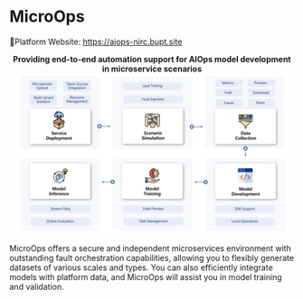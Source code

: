 # MicroOps

:star2:Platform Website: https://aiops-nirc.bupt.site



<div style="text-align:center">
  <b>Providing end-to-end automation support for AIOps model development in microservice scenarios</b>
</div>

<img src="images/microops-pipeline.png" alt="microops-pipeline"  />

MicroOps offers a secure and independent microservices environment with outstanding fault orchestration capabilities, allowing you to flexibly generate datasets of various scales and types. You can also efficiently integrate models with platform data, and MicroOps will assist you in model training and validation.
